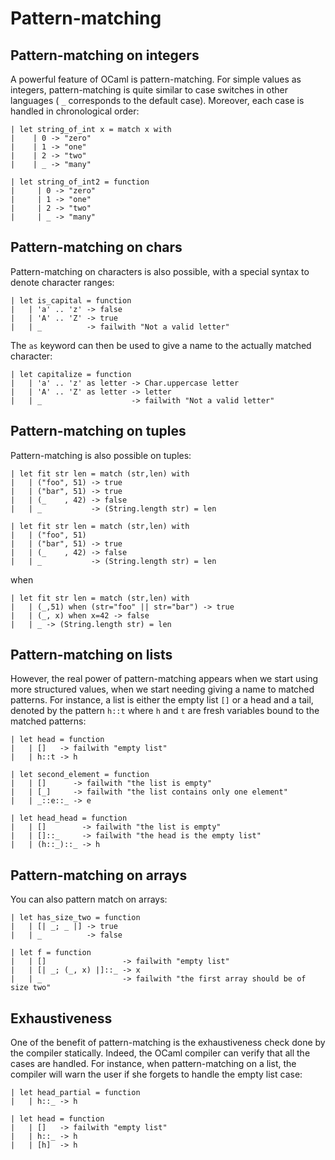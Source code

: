 Pattern-matching
================

Pattern-matching on integers
----------------------------

A powerful feature of OCaml is pattern-matching. For simple values as
integers, pattern-matching is quite similar to case switches in other
languages \( `_` corresponds to the default case\). Moreover, each case is
handled in chronological order:

    | let string_of_int x = match x with
    |    | 0 -> "zero"
    |    | 1 -> "one"
    |    | 2 -> "two"
    |    | _ -> "many"

    | let string_of_int2 = function
    |     | 0 -> "zero"
    |     | 1 -> "one"
    |     | 2 -> "two"
    |     | _ -> "many"

Pattern-matching on chars
-------------------------

Pattern-matching on characters is also possible, with a special syntax to
denote character ranges:

    | let is_capital = function
    |   | 'a' .. 'z' -> false
    |   | 'A' .. 'Z' -> true
    |   | _          -> failwith "Not a valid letter"

The `as` keyword can then be used to give a name to the actually matched
character:

    | let capitalize = function
    |   | 'a' .. 'z' as letter -> Char.uppercase letter
    |   | 'A' .. 'Z' as letter -> letter
    |   | _                    -> failwith "Not a valid letter"

Pattern-matching on tuples
--------------------------

Pattern-matching is also possible on tuples:

    | let fit str len = match (str,len) with
    |   | ("foo", 51) -> true
    |   | ("bar", 51) -> true
    |   | (_    , 42) -> false
    |   | _           -> (String.length str) = len

    | let fit str len = match (str,len) with
    |   | ("foo", 51)
    |   | ("bar", 51) -> true
    |   | (_    , 42) -> false
    |   | _           -> (String.length str) = len

when

    | let fit str len = match (str,len) with
    |   | (_,51) when (str="foo" || str="bar") -> true
    |   | (_, x) when x=42 -> false
    |   | _ -> (String.length str) = len

Pattern-matching on lists
-------------------------

However, the real power of pattern-matching appears when we start using more
structured values, when we start needing giving a name to matched patterns.
For instance, a list is either the empty list `[]` or a head and a tail,
denoted by the pattern `h::t` where `h` and `t` are fresh variables bound to
the matched patterns:

    | let head = function
    |   | []   -> failwith "empty list"
    |   | h::t -> h

    | let second_element = function
    |   | []      -> failwith "the list is empty"
    |   | [_]     -> failwith "the list contains only one element"
    |   | _::e::_ -> e

    | let head_head = function
    |   | []        -> failwith "the list is empty"
    |   | []::_     -> failwith "the head is the empty list"
    |   | (h::_)::_ -> h

Pattern-matching on arrays
--------------------------

You can also pattern match on arrays:

    | let has_size_two = function
    |   | [| _; _ |] -> true
    |   | _          -> false

    | let f = function
    |   | []                 -> failwith "empty list"
    |   | [| _; (_, x) |]::_ -> x
    |   | _                  -> failwith "the first array should be of size two"

Exhaustiveness
--------------

One of the benefit of pattern-matching is the exhaustiveness check done by
the compiler statically. Indeed, the OCaml compiler can verify that all the
cases are handled. For instance, when pattern-matching on a list, the
compiler will warn the user if she forgets to handle the empty list case:

    | let head_partial = function
    |   | h::_ -> h

    | let head = function
    |   | []   -> failwith "empty list"
    |   | h::_ -> h
    |   | [h]  -> h
